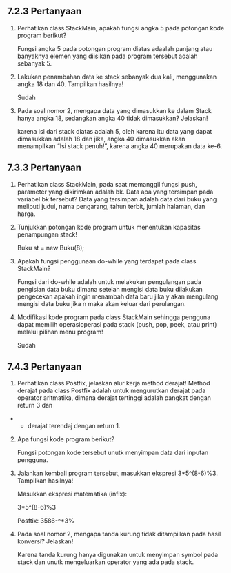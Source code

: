 ## 7.2.3 Pertanyaan
1. Perhatikan class StackMain, apakah fungsi angka 5 pada potongan kode
program berikut?

    Fungsi angka 5 pada potongan program diatas adaalah panjang atau banyaknya
    elemen yang diisikan pada program tersebut adalah sebanyak 5.
2. Lakukan penambahan data ke stack sebanyak dua kali, menggunakan angka 18 dan 40. Tampilkan hasilnya!

    Sudah
3. Pada soal nomor 2, mengapa data yang dimasukkan ke dalam Stack hanya
angka 18, sedangkan angka 40 tidak dimasukkan? Jelaskan!

    karena isi dari stack diatas adalah 5, oleh karena itu data yang dapat dimasukkan
adalah 18 dan jika, angka 40 dimasukkan akan menampilkan “Isi stack penuh!”,
karena angka 40 merupakan data ke-6.

## 7.3.3 Pertanyaan
1. Perhatikan class StackMain, pada saat memanggil fungsi push, parameter
yang dikirimkan adalah bk. Data apa yang tersimpan pada variabel bk
tersebut?
    Data yang tersimpan adalah data dari buku yang meliputi judul, nama pengarang,
tahun terbit, jumlah halaman, dan harga.
2. Tunjukkan potongan kode program untuk menentukan kapasitas
penampungan stack!

    Buku st = new Buku(8);
3. Apakah fungsi penggunaan do-while yang terdapat pada class StackMain?

    Fungsi dari do-while adalah untuk melakukan pengulangan pada pengisian data
buku dimana setelah mengisi data buku dilakukan pengecekan apakah ingin
menambah data baru jika y akan mengulang mengisi data buku jika n maka akan
keluar dari perulangan.
4. Modifikasi kode program pada class StackMain sehingga pengguna dapat
memilih operasioperasi pada stack (push, pop, peek, atau print) melalui
pilihan menu program!
    
    Sudah

## 7.4.3 Pertanyaan
1. Perhatikan class Postfix, jelaskan alur kerja method derajat!
Method derajat pada class Postfix adalah untuk mengurutkan derajat pada
operator aritmatika, dimana derajat tertinggi adalah pangkat dengan return 3 dan
+ - derajat terendaj dengan return 1.
2. Apa fungsi kode program berikut?

    Fungsi potongan kode tersebut unutk menyimpan data dari inputan pengguna.
3. Jalankan kembali program tersebut, masukkan ekspresi 3*5^(8-6)%3.
Tampilkan hasilnya!

    Masukkan ekspresi matematika (infix): 
    
    3*5^(8-6)%3
    
    Posftix: 3586-^*3%

4. Pada soal nomor 2, mengapa tanda kurung tidak ditampilkan pada hasil
konversi? Jelaskan!

    Karena tanda kurung hanya digunakan untuk menyimpan symbol pada stack dan
unutk mengeluarkan operator yang ada pada stack.